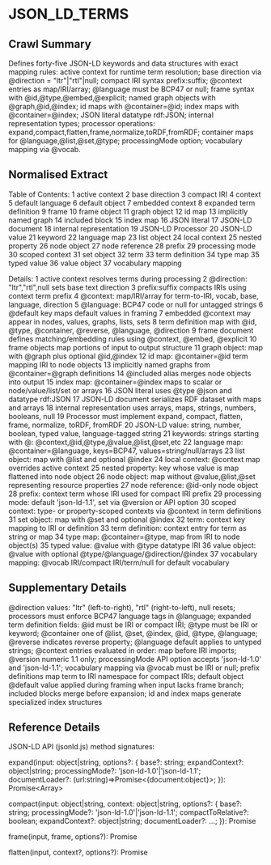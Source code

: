# JSON_LD_TERMS

## Crawl Summary
Defines  forty-five JSON-LD keywords and data structures with exact mapping rules: active context for runtime term resolution; base direction via @direction = "ltr"|"rtl"|null; compact IRI syntax prefix:suffix; @context entries as map/IRI/array; @language must be BCP47 or null; frame syntax with @id,@type,@embed,@explicit; named graph objects with @graph,@id,@index; id maps with @container=@id; index maps with @container=@index; JSON literal datatype rdf:JSON; internal representation types; processor operations: expand,compact,flatten,frame,normalize,toRDF,fromRDF; container maps for @language,@list,@set,@type; processingMode option; vocabulary mapping via @vocab.

## Normalised Extract
Table of Contents:
1 active context
2 base direction
3 compact IRI
4 context
5 default language
6 default object
7 embedded context
8 expanded term definition
9 frame
10 frame object
11 graph object
12 id map
13 implicitly named graph
14 included block
15 index map
16 JSON literal
17 JSON-LD document
18 internal representation
19 JSON-LD Processor
20 JSON-LD value
21 keyword
22 language map
23 list object
24 local context
25 nested property
26 node object
27 node reference
28 prefix
29 processing mode
30 scoped context
31 set object
32 term
33 term definition
34 type map
35 typed value
36 value object
37 vocabulary mapping

Details:
1 active context resolves terms during processing
2 @direction: "ltr","rtl",null sets base text direction
3 prefix:suffix compacts IRIs using context term prefix
4 @context: map/IRI/array for term-to-IRI, vocab, base, language, direction
5 @language: BCP47 code or null for untagged strings
6 @default key maps default values in framing
7 embedded @context may appear in nodes, values, graphs, lists, sets
8 term definition map with @id, @type, @container, @reverse, @language, @direction
9 frame document defines matching/embedding rules using @context, @embed, @explicit
10 frame objects map portions of input to output structure
11 graph object: map with @graph plus optional @id,@index
12 id map: @container=@id term mapping IRI to node objects
13 implicitly named graphs from @container=@graph definitions
14 @included alias merges node objects into output
15 index map: @container=@index maps to scalar or node/value/list/set or arrays
16 JSON literal uses @type @json and datatype rdf:JSON
17 JSON-LD document serializes RDF dataset with maps and arrays
18 internal representation uses arrays, maps, strings, numbers, booleans, null
19 Processor must implement expand, compact, flatten, frame, normalize, toRDF, fromRDF
20 JSON-LD value: string, number, boolean, typed value, language-tagged string
21 keywords: strings starting with @: @context,@id,@type,@value,@list,@set,etc
22 language map: @container=@language, keys=BCP47, values=string/null/arrays
23 list object: map with @list and optional @index
24 local context: @context map overrides active context
25 nested property: key whose value is map flattened into node object
26 node object: map without @value,@list,@set representing resource properties
27 node reference: @id-only node object
28 prefix: context term whose IRI used for compact IRI prefix
29 processing mode: default 'json-ld-1.1', set via @version or API option
30 scoped context: type- or property-scoped contexts via @context in term definitions
31 set object: map with @set and optional @index
32 term: context key mapping to IRI or definition
33 term definition: context entry for term as string or map
34 type map: @container=@type, map from IRI to node object(s)
35 typed value: @value with @type datatype IRI
36 value object: @value with optional @type/@language/@direction/@index
37 vocabulary mapping: @vocab IRI/compact IRI/term/null for default vocabulary

## Supplementary Details
@direction values: "ltr" (left-to-right), "rtl" (right-to-left), null resets; processors must enforce BCP47 language tags in @language; expanded term definition fields: @id must be IRI or compact IRI; @type must be IRI or keyword; @container one of @list, @set, @index, @id, @type, @language; @reverse indicates reverse property; @language default applies to untyped strings; @context entries evaluated in order: map before IRI imports; @version numeric 1.1 only; processingMode API option accepts 'json-ld-1.0' and 'json-ld-1.1'; vocabulary mapping via @vocab must be IRI or null; prefix definitions map term to IRI namespace for compact IRIs; default object @default value applied during framing when input lacks frame branch; included blocks merge before expansion; id and index maps generate specialized index structures

## Reference Details
JSON-LD API (jsonld.js) method signatures:

expand(input: object|string, options?: {
  base?: string;
  expandContext?: object|string;
  processingMode?: 'json-ld-1.0'|'json-ld-1.1';
  documentLoader?: (url:string)=>Promise<{document:object}>;
}): Promise<Array<object>>

compact(input: object|string, context: object|string, options?: {
  base?: string;
  processingMode?: 'json-ld-1.0'|'json-ld-1.1';
  compactToRelative?: boolean;
  expandContext?: object|string;
  documentLoader?: ...;
}): Promise<object>

frame(input, frame, options?): Promise<object>

flatten(input, context?, options?): Promise<object>

normalize(input, options?: {algorithm?: 'URDNA2015'|'URGNA2012'; format?: 'application/n-quads'}): Promise<string>

toRDF(input, options?: {format?: 'application/n-quads'; produceGeneralizedRdf?: boolean}): Promise<string|object>

fromRDF(input: object|string, options?: {useNativeTypes?: boolean; rdfDirection?: 'i18n-datatype'|'compound-literal'}): Promise<object>

Examples:
import jsonld from 'jsonld';

const context = {
  '@version': 1.1,
  '@language': 'en',
  '@direction': 'ltr',
  '@vocab': 'http://schema.org/'
};
const doc = { '@context': context, 'name': 'Example' };

jsonld.compact(doc, context)
  .then(compacted => console.log(compacted))
  .catch(err => console.error('JSON-LD Error:', err));

Best practices:
- Always include @version=1.1 in context to prevent legacy processing
- Use explicit @vocab to shorten IRIs
- Define prefixes for common namespaces (schema, rdf, rdfs)
- Provide documentLoader with caching and error handling

Troubleshooting:
- Command: DEBUG=jsonld node script.js
  Expected: logs of documentLoader invocations and expansion steps
- If Error: "Invalid JSON-LD syntax at line X" -> verify quotes and commas
- Missing context definitions -> resulting keys remain unexpanded; fix @context mappings

## Information Dense Extract
active context: runtime term resolution; @direction: ltr|rtl|null; compact IRI: prefix:suffix; @context: map|IRI|array; @language: BCP47|null; @default: default in framing; embedded @context in node,value,graph,list,set; term definition: map(@id, @type, @container(@list,@set,@index,@id,@type,@language), @reverse,@language,@direction); frame: matching with @embed,@explicit; graph object: @graph,@id?,@index?; id map: @container=@id; implicitly named graph: @container=@graph; @included merges nodes; index map: @container=@index; JSON literal: @type=@json rdf:JSON; JSON-LD document: RDF dataset; internal rep: arrays,maps,scalars; processor ops: expand,compact,flatten,frame,normalize,toRDF,fromRDF; JSON-LD value: string|number|boolean|typed|lang-tag; keywords: @*; language map: @container=@language; list object: @list,@index?; local context: @context map; nested property: flattening; node object: no @value,@list,@set; node reference: @id-only; prefix: compact IRI namespace; processingMode: 'json-ld-1.1'|'json-ld-1.0'; scoped context: type|property; set object: @set,@index?; term: context key; term definition: string|map; type map: @container=@type; typed value: @value,@type; value object: @value plus optional properties; vocabulary mapping: @vocab|null.

## Sanitised Extract
Table of Contents:
1 active context
2 base direction
3 compact IRI
4 context
5 default language
6 default object
7 embedded context
8 expanded term definition
9 frame
10 frame object
11 graph object
12 id map
13 implicitly named graph
14 included block
15 index map
16 JSON literal
17 JSON-LD document
18 internal representation
19 JSON-LD Processor
20 JSON-LD value
21 keyword
22 language map
23 list object
24 local context
25 nested property
26 node object
27 node reference
28 prefix
29 processing mode
30 scoped context
31 set object
32 term
33 term definition
34 type map
35 typed value
36 value object
37 vocabulary mapping

Details:
1 active context resolves terms during processing
2 @direction: 'ltr','rtl',null sets base text direction
3 prefix:suffix compacts IRIs using context term prefix
4 @context: map/IRI/array for term-to-IRI, vocab, base, language, direction
5 @language: BCP47 code or null for untagged strings
6 @default key maps default values in framing
7 embedded @context may appear in nodes, values, graphs, lists, sets
8 term definition map with @id, @type, @container, @reverse, @language, @direction
9 frame document defines matching/embedding rules using @context, @embed, @explicit
10 frame objects map portions of input to output structure
11 graph object: map with @graph plus optional @id,@index
12 id map: @container=@id term mapping IRI to node objects
13 implicitly named graphs from @container=@graph definitions
14 @included alias merges node objects into output
15 index map: @container=@index maps to scalar or node/value/list/set or arrays
16 JSON literal uses @type @json and datatype rdf:JSON
17 JSON-LD document serializes RDF dataset with maps and arrays
18 internal representation uses arrays, maps, strings, numbers, booleans, null
19 Processor must implement expand, compact, flatten, frame, normalize, toRDF, fromRDF
20 JSON-LD value: string, number, boolean, typed value, language-tagged string
21 keywords: strings starting with @: @context,@id,@type,@value,@list,@set,etc
22 language map: @container=@language, keys=BCP47, values=string/null/arrays
23 list object: map with @list and optional @index
24 local context: @context map overrides active context
25 nested property: key whose value is map flattened into node object
26 node object: map without @value,@list,@set representing resource properties
27 node reference: @id-only node object
28 prefix: context term whose IRI used for compact IRI prefix
29 processing mode: default 'json-ld-1.1', set via @version or API option
30 scoped context: type- or property-scoped contexts via @context in term definitions
31 set object: map with @set and optional @index
32 term: context key mapping to IRI or definition
33 term definition: context entry for term as string or map
34 type map: @container=@type, map from IRI to node object(s)
35 typed value: @value with @type datatype IRI
36 value object: @value with optional @type/@language/@direction/@index
37 vocabulary mapping: @vocab IRI/compact IRI/term/null for default vocabulary

## Original Source
W3C Semantic Web Standards & JSON-LD
https://www.w3.org/TR/json-ld11/

## Digest of JSON_LD_TERMS

# JSON-LD Specific Term Definitions

## active context
A context that is used to resolve terms while the processing algorithm is running.

## base direction
Base direction for strings when no direct direction is specified; set via @direction = "ltr", "rtl", or null.

## compact IRI
Form prefix:suffix; prefix expands to an IRI in the context; suffix is appended to prefix IRI to form a full IRI.

## context
Map, IRI, or array defining term-to-IRI mappings, default vocabulary, base IRI, language, direction.

## default language
Language code (BCP47) or null; set via @language in context; applied to untagged strings.

## default object
Map containing @default entry; used by framing to fill missing values.

## embedded context
Context appearing as @context within node, value, graph, list, set, or expanded term definitions; may be map, IRI, or array.

## expanded term definition
Map containing one or more of @id, @type, @container, @reverse, @language, @direction entries to define a term.

## frame
JSON-LD document describing transformation of another JSON-LD document; contains matching and embedding rules.

## frame object
Map within frame document representing matching criteria for node or value objects; supports @id, @type, @embed, @explicit.

## graph object
Map with @graph entry and optional @id, @index; represents named graph; simple graph object lacks @id.

## id map
Map value of term with @container = @id; keys are IRIs representing @id; values are node objects.

## implicitly named graph
Named graph created from map entry where expanded term definition has @container = @graph.

## included block
Entry with key @included or alias; value is one or more node objects to be merged into output.

## index map
Map value of term with @container = @index; values may be string, number, boolean, null, node, value, list, set, or array of these.

## JSON literal
Literal with datatype IRI rdf:JSON; in value object @type = @json; valid JSON value.

## JSON-LD document
Serialization of an RDF dataset; composed of node, value, graph, list, or set objects.

## JSON-LD internal representation
Core data structures after parsing: arrays, maps, strings, numbers, booleans, null; used by algorithms.

## JSON-LD Processor
System implementing JSON-LD Processing Algorithms and API; must support at least expand, compact, flatten, frame, normalize, toRDF, fromRDF operations.

## JSON-LD value
String, number, true, false, typed value, or language-tagged string representing RDF literal.

## keyword
String specific to JSON-LD syntax (e.g., @context, @id, @type, @value, @list, @set).

## language map
Map value of term with @container = @language; keys are BCP47 codes; values are string, null, or array of strings/null.

## list object
Map with @list entry and optional @index; represents ordered collection.

## local context
Context specified via @context keyword within document; overrides active context.

## nested property
Map entry within node object whose value is map; its entries treated as if they were properties of the node.

## node object
Map not containing @value, @list, or @set (unless not top-level graph); represents properties of a node in the graph.

## node reference
Node object containing only @id key; used to reference existing node.

## prefix
Term mapping whose IRI value serves as prefix for compact IRIs.

## processing mode
Defines JSON-LD version rules; default json-ld-1.1; set via @version in context; API accepts options.processingMode = 'json-ld-1.0' or 'json-ld-1.1'.

## scoped context
@context within expanded term definition; type-scoped when term used as type, property-scoped when used as property.

## set object
Map with @set entry and optional @index; represents unordered collection.

## term
Short key in context mapping to IRI or expanded term definition; used as property name or type.

## term definition
Context entry where key is term; value is string (simple IRI) or map (expanded definition).

## type map
Map value of term with @container = @type; keys are IRIs representing types; values are node object or array of node objects.

## typed value
Map with @value and @type entries; @value is string; @type is datatype IRI.

## value object
Map with @value entry and optional @type, @language, @direction, @index entries; represents RDF literal.

## vocabulary mapping
Set via @vocab in context; IRI, compact IRI, term, or null; used to expand unprefixed terms to IRIs.

## Attribution
- Source: W3C Semantic Web Standards & JSON-LD
- URL: https://www.w3.org/TR/json-ld11/
- License: License if known
- Crawl Date: 2025-04-28T20:50:03.184Z
- Data Size: 13512089 bytes
- Links Found: 95873

## Retrieved
2025-04-28
